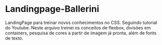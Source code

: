 # Landingpage-Ballerini
LandingPage para treinar novos conhecimentos no CSS. Seguindo tutorial do Youtube.
Neste arquivo treinei os conceitos de flexbox, divisões em containers, pesquisa de cores a partir de imagem já pronta, além de fonts de texto.

